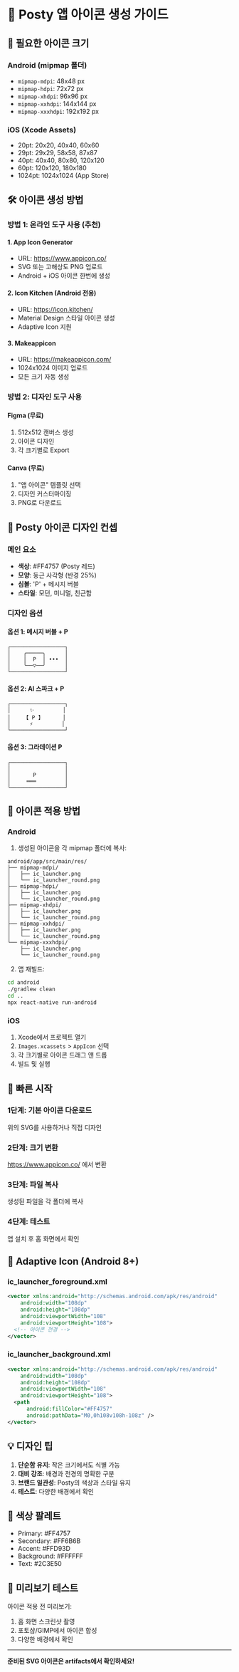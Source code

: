 # 🎨 Posty 앱 아이콘 생성 가이드

## 📱 필요한 아이콘 크기

### Android (mipmap 폴더)

- `mipmap-mdpi`: 48x48 px
- `mipmap-hdpi`: 72x72 px
- `mipmap-xhdpi`: 96x96 px
- `mipmap-xxhdpi`: 144x144 px
- `mipmap-xxxhdpi`: 192x192 px

### iOS (Xcode Assets)

- 20pt: 20x20, 40x40, 60x60
- 29pt: 29x29, 58x58, 87x87
- 40pt: 40x40, 80x80, 120x120
- 60pt: 120x120, 180x180
- 1024pt: 1024x1024 (App Store)

## 🛠️ 아이콘 생성 방법

### 방법 1: 온라인 도구 사용 (추천)

#### 1. App Icon Generator

- URL: https://www.appicon.co/
- SVG 또는 고해상도 PNG 업로드
- Android + iOS 아이콘 한번에 생성

#### 2. Icon Kitchen (Android 전용)

- URL: https://icon.kitchen/
- Material Design 스타일 아이콘 생성
- Adaptive Icon 지원

#### 3. Makeappicon

- URL: https://makeappicon.com/
- 1024x1024 이미지 업로드
- 모든 크기 자동 생성

### 방법 2: 디자인 도구 사용

#### Figma (무료)

1. 512x512 캔버스 생성
2. 아이콘 디자인
3. 각 크기별로 Export

#### Canva (무료)

1. "앱 아이콘" 템플릿 선택
2. 디자인 커스터마이징
3. PNG로 다운로드

## 🎨 Posty 아이콘 디자인 컨셉

### 메인 요소

- **색상**: #FF4757 (Posty 레드)
- **모양**: 둥근 사각형 (반경 25%)
- **심볼**: 'P' + 메시지 버블
- **스타일**: 모던, 미니멀, 친근함

### 디자인 옵션

#### 옵션 1: 메시지 버블 + P

```
┌─────────────────┐
│    ╭─────╮      │
│    │  P  │ •••  │
│    ╰──▽──╯      │
└─────────────────┘
```

#### 옵션 2: AI 스파크 + P

```
┌─────────────────┐
│      ✨         │
│    【 P 】      │
│      ⚡         │
└─────────────────┘
```

#### 옵션 3: 그라데이션 P

```
┌─────────────────┐
│                 │
│       P         │
│     ═══         │
└─────────────────┘
```

## 📁 아이콘 적용 방법

### Android

1. 생성된 아이콘을 각 mipmap 폴더에 복사:

```
android/app/src/main/res/
├── mipmap-mdpi/
│   ├── ic_launcher.png
│   └── ic_launcher_round.png
├── mipmap-hdpi/
│   ├── ic_launcher.png
│   └── ic_launcher_round.png
├── mipmap-xhdpi/
│   ├── ic_launcher.png
│   └── ic_launcher_round.png
├── mipmap-xxhdpi/
│   ├── ic_launcher.png
│   └── ic_launcher_round.png
└── mipmap-xxxhdpi/
    ├── ic_launcher.png
    └── ic_launcher_round.png
```

2. 앱 재빌드:

```bash
cd android
./gradlew clean
cd ..
npx react-native run-android
```

### iOS

1. Xcode에서 프로젝트 열기
2. `Images.xcassets` > `AppIcon` 선택
3. 각 크기별로 아이콘 드래그 앤 드롭
4. 빌드 및 실행

## 🎯 빠른 시작

### 1단계: 기본 아이콘 다운로드

위의 SVG를 사용하거나 직접 디자인

### 2단계: 크기 변환

https://www.appicon.co/ 에서 변환

### 3단계: 파일 복사

생성된 파일을 각 폴더에 복사

### 4단계: 테스트

앱 설치 후 홈 화면에서 확인

## 🔧 Adaptive Icon (Android 8+)

### ic_launcher_foreground.xml

```xml
<vector xmlns:android="http://schemas.android.com/apk/res/android"
    android:width="108dp"
    android:height="108dp"
    android:viewportWidth="108"
    android:viewportHeight="108">
  <!-- 아이콘 전경 -->
</vector>
```

### ic_launcher_background.xml

```xml
<vector xmlns:android="http://schemas.android.com/apk/res/android"
    android:width="108dp"
    android:height="108dp"
    android:viewportWidth="108"
    android:viewportHeight="108">
  <path
      android:fillColor="#FF4757"
      android:pathData="M0,0h108v108h-108z" />
</vector>
```

## 💡 디자인 팁

1. **단순함 유지**: 작은 크기에서도 식별 가능
2. **대비 강조**: 배경과 전경의 명확한 구분
3. **브랜드 일관성**: Posty의 색상과 스타일 유지
4. **테스트**: 다양한 배경에서 확인

## 🎨 색상 팔레트

- Primary: #FF4757
- Secondary: #FF6B6B
- Accent: #FFD93D
- Background: #FFFFFF
- Text: #2C3E50

## 📱 미리보기 테스트

아이콘 적용 전 미리보기:

1. 홈 화면 스크린샷 촬영
2. 포토샵/GIMP에서 아이콘 합성
3. 다양한 배경에서 확인

---

**준비된 SVG 아이콘은 artifacts에서 확인하세요!**
